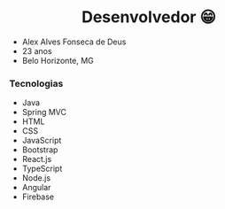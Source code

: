 <h1 align = "center"> Desenvolvedor  😁 </h1>  

- Alex Alves Fonseca de Deus
- 23 anos
- Belo Horizonte, MG

###  Tecnologias
- Java
- Spring MVC
- HTML
- CSS
- JavaScript
- Bootstrap
- React.js
- TypeScript
- Node.js
- Angular
- Firebase
